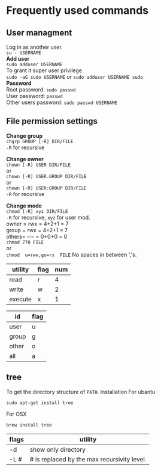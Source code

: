 # Frequently used commands

## **User managment**
Log in as another user.  
`su - USERNAME`  
**Add user**  
`sudo adduser USERNAME`  
To grant it super user privilege  
`sudo -aG sudo USERNAME` or `sudo adduser USERNAME sudo`  
**Password**  
Root password: `sudo passwd`  
User password: `passwd`  
Other users password: `sudo passwd USERNAME`

## **File permission settings**

**Change group**  
```chgrp GROUP [-R] DIR/FILE```  
`-R` for recursive

**Change owner**  
```chown [-R] USER DIR/FILE```  
or  
```chown [-R] USER.GROUP DIR/FILE```  
or  
```chown [-R] USER:GROUP DIR/FILE```  
`-R` for recursive  

**Change mode**  
```chmod [-R] xyz DIR/FILE```  
`-R` for recursive, `xyz` for user mod.  
owner = rwx = 4+2+1 = 7  
group = rwx = 4+2+1 = 7  
others= --- = 0+0+0 = 0  
```chmod 770 FILE```  
or  
```chmod  u=rwx,go=rx  FILE``` No spaces in between ','s.

utility|flag|num|
-------|----|--|
read|r|4
write|w|2
execute|x|1

id|flag
--|--
user|u
group|g
other|o
all|a

## **tree**
To get the directory structure of `PATH`.
Installation
For ubantu
```shell
sudo apt-get install tree
```
For OSX
```shell
brew install tree
```
flags|utility
-----|-------
-d|show only directory
-L #|# is replaced by the max recursivity level.
